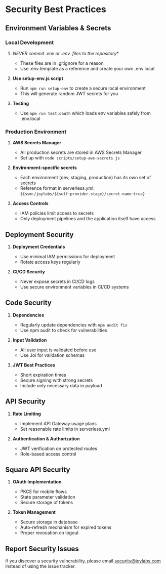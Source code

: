 # Security Best Practices

## Environment Variables & Secrets

### Local Development
1. **NEVER commit .env or .env.* files to the repository**
   - These files are in .gitignore for a reason
   - Use .env.template as a reference and create your own .env.local

2. **Use setup-env.js script**
   - Run `npm run setup-env` to create a secure local environment
   - This will generate random JWT secrets for you

3. **Testing**
   - Use `npm run test:oauth` which loads env variables safely from .env.local

### Production Environment
1. **AWS Secrets Manager**
   - All production secrets are stored in AWS Secrets Manager
   - Set up with `node scripts/setup-aws-secrets.js`

2. **Environment-specific secrets**
   - Each environment (dev, staging, production) has its own set of secrets
   - Reference format in serverless.yml: `${ssm:/joylabs/${self:provider.stage}/secret-name~true}`

3. **Access Controls**
   - IAM policies limit access to secrets
   - Only deployment pipelines and the application itself have access

## Deployment Security

1. **Deployment Credentials**
   - Use minimal IAM permissions for deployment
   - Rotate access keys regularly

2. **CI/CD Security**
   - Never expose secrets in CI/CD logs
   - Use secure environment variables in CI/CD systems

## Code Security

1. **Dependencies**
   - Regularly update dependencies with `npm audit fix`
   - Use npm audit to check for vulnerabilities

2. **Input Validation**
   - All user input is validated before use
   - Use Joi for validation schemas

3. **JWT Best Practices**
   - Short expiration times
   - Secure signing with strong secrets
   - Include only necessary data in payload

## API Security

1. **Rate Limiting**
   - Implement API Gateway usage plans
   - Set reasonable rate limits in serverless.yml

2. **Authentication & Authorization**
   - JWT verification on protected routes
   - Role-based access control

## Square API Security

1. **OAuth Implementation**
   - PKCE for mobile flows
   - State parameter validation
   - Secure storage of tokens

2. **Token Management**
   - Secure storage in database
   - Auto-refresh mechanism for expired tokens
   - Proper revocation on logout

## Report Security Issues

If you discover a security vulnerability, please email security@joylabs.com instead of using the issue tracker. 